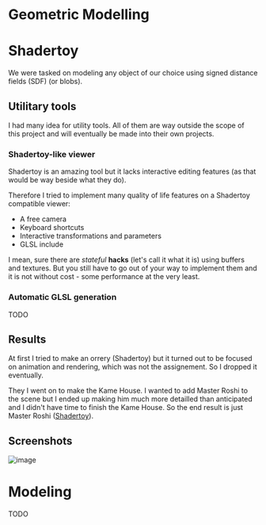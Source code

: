 # Geometric Modelling

# Shadertoy

We were tasked on modeling any object of our choice using signed distance fields (SDF) (or blobs).

## Utilitary tools

I had many idea for utility tools.
All of them are way outside the scope of this project and will eventually be made into their own projects.

### Shadertoy-like viewer

Shadertoy is an amazing tool but it lacks interactive editing features (as that would be way beside what they do).

Therefore I tried to implement many quality of life features on a Shadertoy compatible viewer:
- A free camera
- Keyboard shortcuts
- Interactive transformations and parameters
- GLSL include

I mean, sure there are *stateful* **hacks** (let's call it what it is) using buffers and textures.
But you still have to go out of your way to implement them and it is not without cost - some performance at the very least.

### Automatic GLSL generation

TODO

## Results

At first I tried to make an orrery (Shadertoy) but it turned out to be focused on animation and rendering,
which was not the assignement.
So I dropped it eventually.

They I went on to make the Kame House.
I wanted to add Master Roshi to the scene but I ended up making him much more detailled than anticipated and I didn't have time to finish the Kame House. So the end result is just Master Roshi ([Shadertoy](https://www.shadertoy.com/view/sd3XWX)).

## Screenshots

![image](https://user-images.githubusercontent.com/84744335/137018896-cd5e25ff-9a39-4a29-a8e3-41e6fcb8013b.png)

# Modeling

TODO

